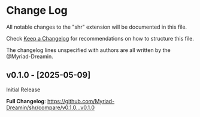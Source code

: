 # Change Log

All notable changes to the "shr" extension will be documented in this file.

Check [Keep a Changelog](http://keepachangelog.com/) for recommendations on how to structure this file.

The changelog lines unspecified with authors are all written by the @Myriad-Dreamin.

## v0.1.0 - [2025-05-09]

Initial Release

**Full Changelog**: https://github.com/Myriad-Dreamin/shr/compare/v0.1.0...v0.1.0
